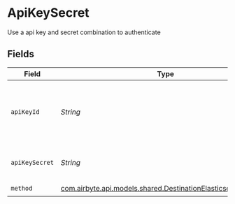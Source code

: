 # ApiKeySecret

Use a api key and secret combination to authenticate


## Fields

| Field                                                                                                                 | Type                                                                                                                  | Required                                                                                                              | Description                                                                                                           |
| --------------------------------------------------------------------------------------------------------------------- | --------------------------------------------------------------------------------------------------------------------- | --------------------------------------------------------------------------------------------------------------------- | --------------------------------------------------------------------------------------------------------------------- |
| `apiKeyId`                                                                                                            | *String*                                                                                                              | :heavy_check_mark:                                                                                                    | The Key ID to used when accessing an enterprise Elasticsearch instance.                                               |
| `apiKeySecret`                                                                                                        | *String*                                                                                                              | :heavy_check_mark:                                                                                                    | The secret associated with the API Key ID.                                                                            |
| `method`                                                                                                              | [com.airbyte.api.models.shared.DestinationElasticsearchMethod](../../models/shared/DestinationElasticsearchMethod.md) | :heavy_check_mark:                                                                                                    | N/A                                                                                                                   |